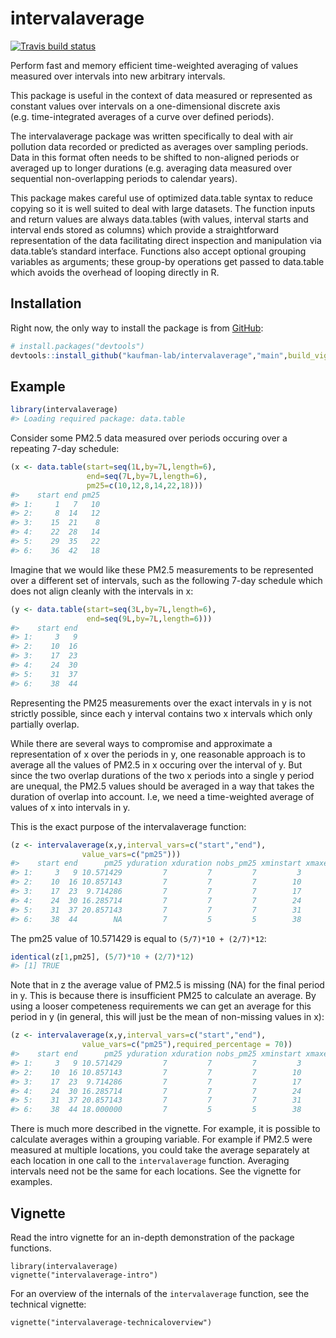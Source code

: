 
<!-- README.md is generated from README.Rmd. Please edit that file -->

# intervalaverage

<!-- badges: start -->

[![Travis build
status](https://travis-ci.com/kaufman-lab/intervalaverage.svg?branch=main)](https://travis-ci.com/kaufman-lab/intervalaverage)
<!-- badges: end -->

Perform fast and memory efficient time-weighted averaging of values
measured over intervals into new arbitrary intervals.

This package is useful in the context of data measured or represented as
constant values over intervals on a one-dimensional discrete axis
(e.g. time-integrated averages of a curve over defined periods).

The intervalaverage package was written specifically to deal with air
pollution data recorded or predicted as averages over sampling periods.
Data in this format often needs to be shifted to non-aligned periods or
averaged up to longer durations (e.g. averaging data measured over
sequential non-overlapping periods to calendar years).

This package makes careful use of optimized data.table syntax to reduce
copying so it is well suited to deal with large datasets. The function
inputs and return values are always data.tables (with values, interval
starts and interval ends stored as columns) which provide a
straightforward representation of the data facilitating direct
inspection and manipulation via data.table’s standard interface.
Functions also accept optional grouping variables as arguments; these
group-by operations get passed to data.table which avoids the overhead
of looping directly in R.

## Installation

Right now, the only way to install the package is from
[GitHub](https://github.com/):

``` r
# install.packages("devtools")
devtools::install_github("kaufman-lab/intervalaverage","main",build_vignettes=TRUE)
```

## Example

``` r
library(intervalaverage)
#> Loading required package: data.table
```

Consider some PM2.5 data measured over periods occuring over a repeating
7-day schedule:

``` r
(x <- data.table(start=seq(1L,by=7L,length=6),
                 end=seq(7L,by=7L,length=6),
                 pm25=c(10,12,8,14,22,18)))
#>    start end pm25
#> 1:     1   7   10
#> 2:     8  14   12
#> 3:    15  21    8
#> 4:    22  28   14
#> 5:    29  35   22
#> 6:    36  42   18
```

Imagine that we would like these PM2.5 measurements to be represented
over a different set of intervals, such as the following 7-day schedule
which does not align cleanly with the intervals in x:

``` r
(y <- data.table(start=seq(3L,by=7L,length=6),
                 end=seq(9L,by=7L,length=6)))
#>    start end
#> 1:     3   9
#> 2:    10  16
#> 3:    17  23
#> 4:    24  30
#> 5:    31  37
#> 6:    38  44
```

Representing the PM25 measurements over the exact intervals in y is not
strictly possible, since each y interval contains two x intervals which
only partially overlap.

While there are several ways to compromise and approximate a
representation of x over the periods in y, one reasonable approach is to
average all the values of PM2.5 in x occuring over the interval of y.
But since the two overlap durations of the two x periods into a single y
period are unequal, the PM2.5 values should be averaged in a way that
takes the duration of overlap into account. I.e, we need a time-weighted
average of values of x into intervals in y.

This is the exact purpose of the intervalaverage function:

``` r
(z <- intervalaverage(x,y,interval_vars=c("start","end"),
                value_vars=c("pm25")))
#>    start end      pm25 yduration xduration nobs_pm25 xminstart xmaxend
#> 1:     3   9 10.571429         7         7         7         3       9
#> 2:    10  16 10.857143         7         7         7        10      16
#> 3:    17  23  9.714286         7         7         7        17      23
#> 4:    24  30 16.285714         7         7         7        24      30
#> 5:    31  37 20.857143         7         7         7        31      37
#> 6:    38  44        NA         7         5         5        38      42
```

The pm25 value of 10.571429 is equal to `(5/7)*10 + (2/7)*12`:

``` r
identical(z[1,pm25], (5/7)*10 + (2/7)*12)
#> [1] TRUE
```

Note that in z the average value of PM2.5 is missing (NA) for the final
period in y. This is because there is insufficient PM25 to calculate an
average. By using a looser competeness requirements we can get an
average for this period in y (in general, this will just be the mean of
non-missing values in x):

``` r
(z <- intervalaverage(x,y,interval_vars=c("start","end"),
                value_vars=c("pm25"),required_percentage = 70))
#>    start end      pm25 yduration xduration nobs_pm25 xminstart xmaxend
#> 1:     3   9 10.571429         7         7         7         3       9
#> 2:    10  16 10.857143         7         7         7        10      16
#> 3:    17  23  9.714286         7         7         7        17      23
#> 4:    24  30 16.285714         7         7         7        24      30
#> 5:    31  37 20.857143         7         7         7        31      37
#> 6:    38  44 18.000000         7         5         5        38      42
```

There is much more described in the vignette. For example, it is
possible to calculate averages within a grouping variable. For example
if PM2.5 were measured at multiple locations, you could take the average
separately at each location in one call to the `intervalaverage`
function. Averaging intervals need not be the same for each locations.
See the vignette for examples.

## Vignette

Read the intro vignette for an in-depth demonstration of the package
functions.

    library(intervalaverage)
    vignette("intervalaverage-intro")

For an overview of the internals of the `intervalaverage` function, see
the technical vignette:

    vignette("intervalaverage-technicaloverview")
